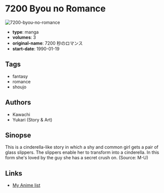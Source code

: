# 7200 Byou no Romance

![7200-byou-no-romance](https://cdn.myanimelist.net/images/manga/2/10104.jpg)

-   **type**: manga
-   **volumes**: 3
-   **original-name**: 7200 秒のロマンス
-   **start-date**: 1990-01-19

## Tags

-   fantasy
-   romance
-   shoujo

## Authors

-   Kawachi
-   Yukari (Story & Art)

## Sinopse

This is a cinderella-like story in which a shy and common girl gets a pair of glass slippers. The slippers enable her to transform into a cinderella. In this form she's loved by the guy she has a secret crush on. (Source: M-U)

## Links

-   [My Anime list](https://myanimelist.net/manga/7408/7200_Byou_no_Romance)
